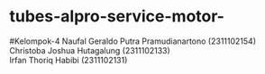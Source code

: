# tubes-alpro-service-motor-
#Kelompok-4
Naufal Geraldo Putra Pramudianartono (2311102154)</br>
Christoba Joshua Hutagalung (2311102133)</br>
Irfan Thoriq Habibi (2311102131)
